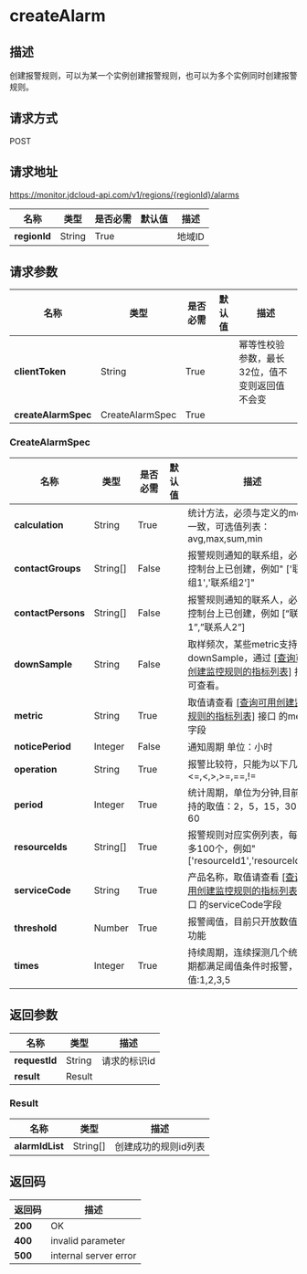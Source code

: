 # createAlarm


## 描述
创建报警规则，可以为某一个实例创建报警规则，也可以为多个实例同时创建报警规则。

## 请求方式
POST

## 请求地址
https://monitor.jdcloud-api.com/v1/regions/{regionId}/alarms

|名称|类型|是否必需|默认值|描述|
|---|---|---|---|---|
|**regionId**|String|True||地域ID|

## 请求参数
|名称|类型|是否必需|默认值|描述|
|---|---|---|---|---|
|**clientToken**|String|True||幂等性校验参数，最长32位，值不变则返回值不会变|
|**createAlarmSpec**|CreateAlarmSpec|True|||

### <a name="CreateAlarmSpec">CreateAlarmSpec</a>
|名称|类型|是否必需|默认值|描述|
|---|---|---|---|---|
|**calculation**|String|True||统计方法，必须与定义的metric一致，可选值列表：avg,max,sum,min|
|**contactGroups**|String[]|False||报警规则通知的联系组，必须在控制台上已创建，例如" ['联系组1','联系组2']"|
|**contactPersons**|String[]|False||报警规则通知的联系人，必须在控制台上已创建，例如 [“联系人1”,”联系人2”]|
|**downSample**|String|False||取样频次，某些metric支持设置downSample，通过 <a href="https://www.jdcloud.com/help/detail/2791/isCatalog/1">[查询可用创建监控规则的指标列表]</a> 接口可查看。|
|**metric**|String|True||取值请查看 <a href="https://www.jdcloud.com/help/detail/2791/isCatalog/1">[查询可用创建监控规则的指标列表]</a> 接口 的metric字段|
|**noticePeriod**|Integer|False||通知周期 单位：小时|
|**operation**|String|True||报警比较符，只能为以下几种<=,<,>,>=,==,!=|
|**period**|Integer|True||统计周期，单位为分钟,目前支持的取值：2，5，15，30，60|
|**resourceIds**|String[]|True||报警规则对应实例列表，每次最多100个，例如"['resourceId1','resourceId2']"|
|**serviceCode**|String|True||产品名称，取值请查看 <a href="https://www.jdcloud.com/help/detail/2791/isCatalog/1">[查询可用创建监控规则的指标列表]</a> 接口 的serviceCode字段|
|**threshold**|Number|True||报警阈值，目前只开放数值类型功能|
|**times**|Integer|True||持续周期，连续探测几个统计周期都满足阈值条件时报警，可选值:1,2,3,5|

## 返回参数
|名称|类型|描述|
|---|---|---|
|**requestId**|String|请求的标识id|
|**result**|Result||


### <a name="Result">Result</a>
|名称|类型|描述|
|---|---|---|
|**alarmIdList**|String[]|创建成功的规则id列表|

## 返回码
|返回码|描述|
|---|---|
|**200**|OK|
|**400**|invalid parameter|
|**500**|internal server error|
